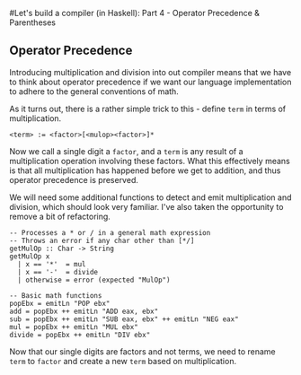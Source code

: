 #Let's build a compiler (in Haskell): Part 4 - Operator Precedence & Parentheses

## Operator Precedence

Introducing multiplication and division into out compiler means that we have to think about operator precedence if we want our language implementation to adhere to the general conventions of math.

As it turns out, there is a rather simple trick to this - define `term` in terms of multiplication.

    <term> := <factor>[<mulop><factor>]*

Now we call a single digit a `factor`, and a `term` is any result of a multiplication operation involving these factors.  What this effectively means is that all multiplication has happened before we get to addition, and thus operator precedence is preserved.

We will need some additional functions to detect and emit multiplication and division, which should look very familiar. I've also taken the opportunity to remove a bit of refactoring. 

    -- Processes a * or / in a general math expression
    -- Throws an error if any char other than [*/] 
    getMulOp :: Char -> String
    getMulOp x
      | x == '*'  = mul
      | x == '-'  = divide
      | otherwise = error (expected "MulOp")

    -- Basic math functions
    popEbx = emitLn "POP ebx"
    add = popEbx ++ emitLn "ADD eax, ebx"
    sub = popEbx ++ emitLn "SUB eax, ebx" ++ emitLn "NEG eax"
    mul = popEbx ++ emitLn "MUL ebx"
    divide = popEbx ++ emitLn "DIV ebx" 

Now that our single digits are factors and not terms, we need to rename `term` to `factor` and create a new `term` based on multiplication.  

